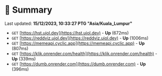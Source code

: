 # 📖 Summary
Last updated: **15/12/2023, 10:33:27 PTG "Asia/Kuala_Lumpur"**

- `GET` [https://hst.ujol.dev](https://hst.ujol.dev) - **Up** (672ms)
- `GET` [https://reddviz.ujol.dev](https://reddviz.ujol.dev) - **Up** (1006ms)
- `GET` [https://memeapi.cyclic.app](https://memeapi.cyclic.app) - **Up** (807ms)
- `GET` [https://klik.onrender.com/health](https://klik.onrender.com/health) - **Up** (339ms)
- `GET` [https://dumb.onrender.com](https://dumb.onrender.com) - **Up** (396ms)
